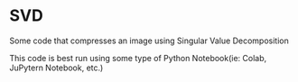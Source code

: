 # SVD
Some code that compresses an image using Singular Value Decomposition

This code is best run using some type of Python Notebook(ie: Colab, JuPytern Notebook, etc.)
